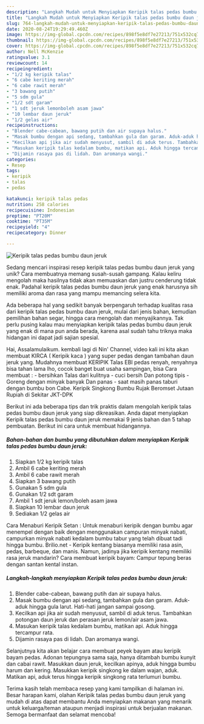 ```yaml
---
description: "Langkah Mudah untuk Menyiapkan Keripik talas pedas bumbu daun jeruk, Enak"
title: "Langkah Mudah untuk Menyiapkan Keripik talas pedas bumbu daun jeruk, Enak"
slug: 764-langkah-mudah-untuk-menyiapkan-keripik-talas-pedas-bumbu-daun-jeruk-enak
date: 2020-08-24T19:29:49.460Z
image: https://img-global.cpcdn.com/recipes/898f5e8df7e27213/751x532cq70/keripik-talas-pedas-bumbu-daun-jeruk-foto-resep-utama.jpg
thumbnail: https://img-global.cpcdn.com/recipes/898f5e8df7e27213/751x532cq70/keripik-talas-pedas-bumbu-daun-jeruk-foto-resep-utama.jpg
cover: https://img-global.cpcdn.com/recipes/898f5e8df7e27213/751x532cq70/keripik-talas-pedas-bumbu-daun-jeruk-foto-resep-utama.jpg
author: Nell McKenzie
ratingvalue: 3.1
reviewcount: 14
recipeingredient:
- "1/2 kg keripik talas"
- "6 cabe keriting merah"
- "6 cabe rawit merah"
- "3 bawang putih"
- "5 sdm gula"
- "1/2 sdt garam"
- "1 sdt jeruk lemonboleh asam jawa"
- "10 lembar daun jeruk"
- "1/2 gelas air"
recipeinstructions:
- "Blender cabe-cabean, bawang putih dan air supaya halus."
- "Masak bumbu dengan api sedang, tambahkan gula dan garam. Aduk-aduk hingga gula larut. Hati-hati jangan sampai gosong."
- "Kecilkan api jika air sudah menyusut, sambil di aduk terus. Tambahkan potongan daun jeruk dan perasan jeruk lemon/air asam jawa."
- "Masukan keripik talas kedalam bumbu, matikan api. Aduk hingga tercampur rata."
- "Dijamin rasaya pas di lidah. Dan aromanya wangi."
categories:
- Resep
tags:
- keripik
- talas
- pedas

katakunci: keripik talas pedas 
nutrition: 258 calories
recipecuisine: Indonesian
preptime: "PT20M"
cooktime: "PT35M"
recipeyield: "4"
recipecategory: Dinner

---
```



![Keripik talas pedas bumbu daun jeruk](https://img-global.cpcdn.com/recipes/898f5e8df7e27213/751x532cq70/keripik-talas-pedas-bumbu-daun-jeruk-foto-resep-utama.jpg)

Sedang mencari inspirasi resep keripik talas pedas bumbu daun jeruk yang unik? Cara membuatnya memang susah-susah gampang. Kalau keliru mengolah maka hasilnya tidak akan memuaskan dan justru cenderung tidak enak. Padahal keripik talas pedas bumbu daun jeruk yang enak harusnya sih memiliki aroma dan rasa yang mampu memancing selera kita.

Ada beberapa hal yang sedikit banyak berpengaruh terhadap kualitas rasa dari keripik talas pedas bumbu daun jeruk, mulai dari jenis bahan, kemudian pemilihan bahan segar, hingga cara mengolah dan menyajikannya. Tak perlu pusing kalau mau menyiapkan keripik talas pedas bumbu daun jeruk yang enak di mana pun anda berada, karena asal sudah tahu triknya maka hidangan ini dapat jadi sajian spesial.

Hai, Assalamulaikum. kembali lagi di Nin&#39; Channel, video kali ini kita akan membuat KIRCA ( Keripik kaca ) yang super pedas dengan tambahan daun jeruk yang. Mudahnya membuat KERIPIK Talas EBI pedas renyah, renyahnya bisa tahan lama lho, cocok banget buat usaha sampingan, bisa Cara membuat : - bersihkan Talas dari kulitnya - cuci bersih Dan potong tipis - Goreng dengan minyak banyak Dan panas - saat masih panas taburi dengan bumbu bon Cabe. Keripik Singkong Bumbu Rujak Beromset Jutaan Rupiah di Sekitar JKT-DPK


Berikut ini ada beberapa tips dan trik praktis dalam mengolah keripik talas pedas bumbu daun jeruk yang siap dikreasikan. Anda dapat menyiapkan Keripik talas pedas bumbu daun jeruk memakai 9 jenis bahan dan 5 tahap pembuatan. Berikut ini cara untuk membuat hidangannya.

<!--inarticleads1-->

##### Bahan-bahan dan bumbu yang dibutuhkan dalam menyiapkan Keripik talas pedas bumbu daun jeruk:

1. Siapkan 1/2 kg keripik talas
1. Ambil 6 cabe keriting merah
1. Ambil 6 cabe rawit merah
1. Siapkan 3 bawang putih
1. Gunakan 5 sdm gula
1. Gunakan 1/2 sdt garam
1. Ambil 1 sdt jeruk lemon/boleh asam jawa
1. Siapkan 10 lembar daun jeruk
1. Sediakan 1/2 gelas air


Cara Menaburi Keripik Setan : Untuk menaburi keripik dengan bumbu agar menempel dengan baik dengan menggunakan campuran minyak nabati, campurkan minyak nabati kedalam bumbu tabur yang telah dibuat tadi hingga bumbu. Brilio.net - Keripik kentang biasanya memiliki rasa asin, pedas, barbeque, dan manis. Namun, jadinya jika keripik kentang memiliki rasa jeruk mandarin? Cara membuat keripik bayam: Campur tepung beras dengan santan kental instan. 

<!--inarticleads2-->

##### Langkah-langkah menyiapkan Keripik talas pedas bumbu daun jeruk:

1. Blender cabe-cabean, bawang putih dan air supaya halus.
1. Masak bumbu dengan api sedang, tambahkan gula dan garam. Aduk-aduk hingga gula larut. Hati-hati jangan sampai gosong.
1. Kecilkan api jika air sudah menyusut, sambil di aduk terus. Tambahkan potongan daun jeruk dan perasan jeruk lemon/air asam jawa.
1. Masukan keripik talas kedalam bumbu, matikan api. Aduk hingga tercampur rata.
1. Dijamin rasaya pas di lidah. Dan aromanya wangi.


Selanjutnya kita akan belajar cara membuat peyek bayam atau keripik bayam pedas. Adonan tepungnya sama saja, hanya ditambah bumbu kunyit dan cabai rawit. Masukkan daun jeruk, kecilkan apinya, aduk hingga bumbu harum dan kering. Masukkan keripik singkong ke dalam wajan, aduk. Matikan api, aduk terus hingga keripik singkong rata terlumuri bumbu. 

Terima kasih telah membaca resep yang kami tampilkan di halaman ini. Besar harapan kami, olahan Keripik talas pedas bumbu daun jeruk yang mudah di atas dapat membantu Anda menyiapkan makanan yang menarik untuk keluarga/teman ataupun menjadi inspirasi untuk berjualan makanan. Semoga bermanfaat dan selamat mencoba!
